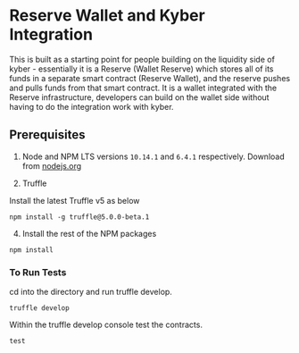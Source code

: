 # Reserve Wallet and Kyber Integration

This is built as a starting point for people building on the liquidity side of kyber - essentially it is a Reserve (Wallet Reserve) which stores all of its funds in a separate smart contract (Reserve Wallet), and the reserve pushes and pulls funds from that smart contract. It is a wallet integrated with the Reserve infrastructure, developers can build on the wallet side without having to do the integration work with kyber.

## Prerequisites

1. Node and NPM LTS versions `10.14.1` and `6.4.1` respectively. Download from [nodejs.org](https://nodejs.org/en/download/)

2. Truffle

Install the latest Truffle v5 as below

```
npm install -g truffle@5.0.0-beta.1
```

4. Install the rest of the NPM packages

```
npm install
```

### To Run Tests

cd into the directory and run truffle develop.
```
truffle develop
```

Within the truffle develop console test the contracts.
```
test
```
